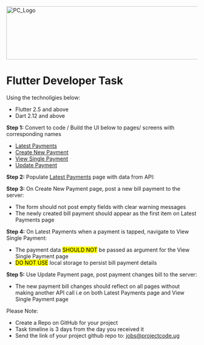 <img src="https://github.com/ismailasega/projectCode-interview/blob/main/img/pcLogo.png" alt="PC_Logo" width="564" height="140">

# Flutter Developer Task

Using the technoligies below:

- Flutter 2.5 and above
- Dart 2.12 and above

**Step 1:** Convert to code / Build the UI below to pages/ screens with corresponding names

- [Latest Payments](#list-payments)
- [Create New Payment](#create-payments)
- [View Single Payment](#view-payment)
- [Update Payment](#update-payment)

**Step 2:** Populate <a href="https://github.com/ismailasega/ProjectCode_SoftWorld_interview/blob/main/technical-assessment/flutter_task.md#list-payments">Latest Payments</a> page with data from API:

**Step 3:** On <a id="create-payments">Create New Payment</a> page, post a new bill payment to the server:

- The form should not post empty fields with clear warning messages
- The newly created bill payment should appear as the first item on <a id="list-payments">Latest Payments</a> page

**Step 4:** On <a id="list-payments">Latest Payments</a> when a payment is tapped, navigate to <a id="view-payment">View Single Payment</a>:

- The payment data <mark>SHOULD NOT</mark> be passed as argument for the <a id="view-payment">View Single Payment</a> page
- <mark>DO NOT USE</mark> local storage to persist bill payment details

**Step 5:** Use <a id="update-payment">Update Payment</a> page, post payment changes bill to the server:

- The new payment bill changes should reflect on all pages without making another API call i.e on both <a id="list-payments">Latest Payments</a> page and <a id="view-payment">View Single Payment</a> page

Please Note:

- Create a Repo on GitHub for your project
- Task timeline is 3 days from the day you received it
- Send the link of your project github repo to: jobs@projectcode.ug
